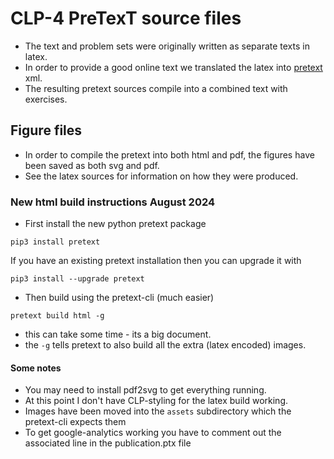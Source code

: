 # CLP-4 PreTexT source files
* The text and problem sets were originally written as separate texts in latex.
* In order to provide a good online text we translated the latex into  [pretext](https://pretextbook.org/) xml.
* The resulting pretext sources compile into a combined text with exercises.

## Figure files
* In order to compile the pretext into both html and pdf, the figures have been saved as both svg and pdf.
* See the latex sources for information on how they were produced.

### New html build instructions August 2024

* First install the new python pretext package
```
pip3 install pretext
```
If you have an existing pretext installation then you can upgrade it with 
```
pip3 install --upgrade pretext
```


* Then build using the pretext-cli (much easier)
```
pretext build html -g 
```
  * this can take some time - its a big document.
  * the `-g` tells pretext to also build all the extra (latex encoded) images.

#### Some notes
* You may need to install pdf2svg to get everything running.
* At this point I don't have CLP-styling for the latex build working. 
* Images have been moved into the `assets` subdirectory which the pretext-cli expects them
* To get google-analytics working you have to comment out the associated line in the publication.ptx file
